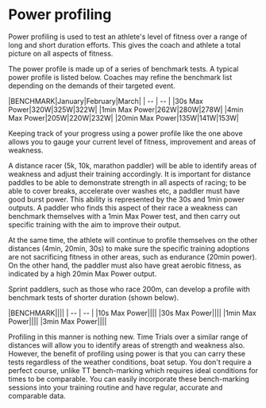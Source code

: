 # Power profiling

Power profiling is used to test an athlete's level of fitness over a range of long and short duration efforts. This gives the coach and athlete a total picture on all aspects of fitness.

The power profile is made up of a series of benchmark tests. A typical power profile is listed below. Coaches may refine the benchmark list depending on the demands of their targeted event.

|BENCHMARK|January|February|March|
| -- | -- |
|30s Max Power|320W|325W|322W|
|1min Max Power|262W|280W|278W|
|4min Max Power|205W|220W|232W|
|20min Max Power|135W|141W|153W|

Keeping track of your progress using a power profile like the one above allows you to gauge your current level of fitness, improvement and areas of weakness.

A distance racer (5k, 10k, marathon paddler) will be able to identify areas of weakness and adjust their training accordingly. It is important for distance paddles to be able to demonstrate strength in all aspects of racing; to be able to cover breaks, accelerate over washes etc, a paddler must have good burst power. This ability is represented by the 30s and 1min power outputs. A paddler who finds this aspect of their race a weakness can benchmark themselves with a 1min Max Power test, and then carry out specific training with the aim to improve their output.

At the same time, the athlete will continue to profile themselves on the other distances (4min, 20min, 30s) to make sure the specific training adoptions are not sacrificing fitness in other areas, such as endurance (20min power). On the other hand, the paddler must also have great aerobic fitness, as indicated by a high 20min Max Power output.

Sprint paddlers, such as those who race 200m, can develop a profile with benchmark tests of shorter duration (shown below).

|BENCHMARK||||
| -- | -- |
|10s Max Power||||
|30s Max Power||||
|1min Max Power||||
|3min Max Power||||

Profiling in this manner is nothing new. Time Trials over a similar range of distances will allow you to identify areas of strength and weakness also. However, the benefit of profiling using power is that you can carry these tests regardless of the weather conditions, boat setup. You don't require a perfect course, unlike TT bench-marking which requires ideal conditions for times to be comparable. You can easily incorporate these bench-marking sessions into your training routine and have regular, accurate and comparable data.